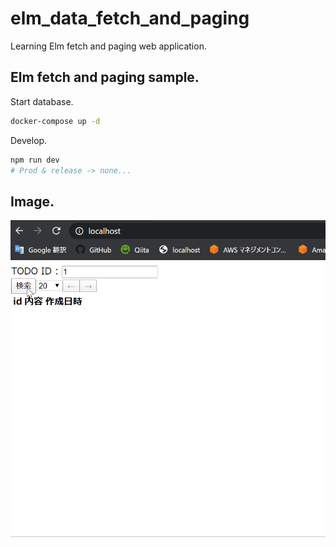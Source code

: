 # elm_data_fetch_and_paging
Learning Elm fetch and paging web application.

## Elm fetch and paging sample.
Start database.
```sh
docker-compose up -d
```

Develop.
```sh
npm run dev
# Prod & release -> none...
```

## Image.
![search](./doc/images/doSearch.gif)
